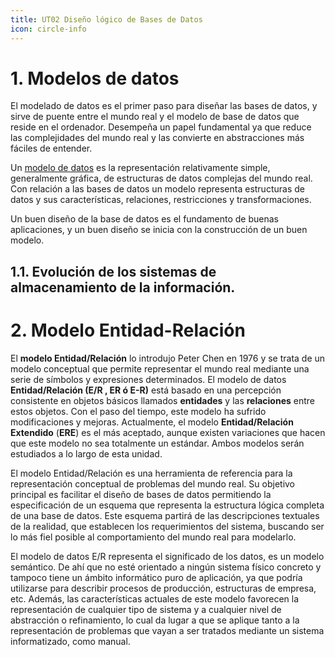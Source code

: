 ```yaml
---
title: UT02 Diseño lógico de Bases de Datos
icon: circle-info
---
```

# 1. Modelos de datos

El modelado de datos es el primer paso para diseñar las bases de datos, y sirve de puente entre el mundo real y el modelo de base de datos que reside en el ordenador. Desempeña un papel fundamental ya que reduce las complejidades del mundo real y las convierte en abstracciones más fáciles de entender.

Un [modelo de datos](https://www.fpvirtualaragon.es/pluginfile.php/68126/mod_resource/content/0/index.html#te59a3a37-68ee-fe81-1557-6c439de07008) es la representación relativamente simple, generalmente gráfica, de estructuras de datos complejas del mundo real. Con relación a las bases de datos un modelo representa estructuras de datos y sus características, relaciones, restricciones y transformaciones.

Un buen diseño de la base de datos es el fundamento de buenas aplicaciones, y un buen diseño se inicia con la construcción de un buen modelo.

## 1.1. **Evolución de los sistemas de almacenamiento de la información.**

# 2. Modelo Entidad-Relación

El **modelo Entidad/Relación**  lo introdujo Peter Chen en 1976 y se trata de un modelo conceptual que permite representar el mundo real mediante una serie de símbolos y expresiones determinados. El modelo de datos **Entidad/Relación (E/R , ER ó E-R)** está basado en una percepción consistente en objetos básicos llamados **entidades** y las **relaciones**  entre estos objetos. Con el paso del tiempo, este modelo ha sufrido modificaciones y mejoras. Actualmente, el modelo **Entidad/Relación Extendido** (**ERE**) es el más aceptado, aunque existen variaciones que hacen que este modelo no sea totalmente un estándar. Ambos modelos serán estudiados a lo largo de esta unidad.

El modelo Entidad/Relación es una herramienta de referencia para la representación conceptual de problemas del mundo real. Su objetivo principal es facilitar el diseño de bases de datos permitiendo la especificación de un esquema que representa la estructura lógica completa de una base de datos. Este esquema partirá de las descripciones textuales de la realidad, que establecen los requerimientos del sistema, buscando ser lo más fiel posible al comportamiento del mundo real para modelarlo.

El modelo de datos E/R representa el significado de los datos, es un modelo semántico. De ahí que no esté orientado a ningún sistema físico concreto y tampoco tiene un ámbito informático puro de aplicación, ya que podría utilizarse para describir procesos de producción, estructuras de empresa, etc. Además, las características actuales de este modelo favorecen la representación de cualquier tipo de sistema y a cualquier nivel de abstracción o refinamiento, lo cual da lugar a que se aplique tanto a la representación de problemas que vayan a ser tratados mediante un sistema informatizado, como manual.